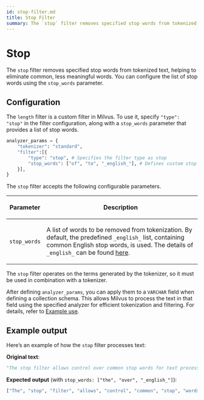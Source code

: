 ```yaml
---
id: stop-filter.md
title: Stop​ Filter
summary: The `stop` filter removes specified stop words from tokenized text, helping to eliminate common, less meaningful words. You can configure the list of stop words using the `stop_words` parameter.
---
```


# Stop​

The `stop` filter removes specified stop words from tokenized text, helping to eliminate common, less meaningful words. You can configure the list of stop words using the `stop_words` parameter.​

## Configuration​

The `length` filter is a custom filter in Milvus. To use it, specify `"type": "stop"` in the filter configuration, along with a `stop_words` parameter that provides a list of stop words.​

```python
analyzer_params = {​
    "tokenizer": "standard",​
    "filter":[{​
        "type": "stop", # Specifies the filter type as stop​
        "stop_words": ["of", "to", "_english_"], # Defines custom stop words and includes the English stop word list​
    }],​
}​
```

The `stop` filter accepts the following configurable parameters.​

<table data-block-token="RvK3dMx74obnmXxlMe3cz6W1nUf"><thead><tr><th data-block-token="SRJcd5Os3oLiJyxkT6UcDba0nrb" colspan="1" rowspan="1"><p data-block-token="IBSbdC1ByokHmnxDXomccXXJnmh">Parameter​</p>

</th><th data-block-token="V9fZd2VX7oCaeDxy8fKcDnGpnId" colspan="1" rowspan="1"><p data-block-token="FCA5dw1JEoRB2ExZpYwc8O47nld">Description​</p>

</th></tr></thead><tbody><tr><td data-block-token="AO5idkJ6pobnMmxcDBjcw4T1ngh" colspan="1" rowspan="1"><p data-block-token="ZnnGd5pOloVEBkxy0ZNcPmxen2g"><code>stop_words</code>​</p>

</td><td data-block-token="OaeWdJElZowPJrxzIFccUVoYn22" colspan="1" rowspan="1"><p data-block-token="LWBNdMr8fokmXnxpL5cc9z8Pntd">A list of words to be removed from tokenization. By default, the predefined <code>_english_</code> list, containing common English stop words, is used. The details of <code>_english_</code> can be found <a href="https://github.com/milvus-io/milvus/blob/master/internal/core/thirdparty/tantivy/tantivy-binding/src/stop_words.rs">here</a>.​</p>

</td></tr></tbody></table>

The `stop` filter operates on the terms generated by the tokenizer, so it must be used in combination with a tokenizer.

After defining `analyzer_params`, you can apply them to a `VARCHAR` field when defining a collection schema. This allows Milvus to process the text in that field using the specified analyzer for efficient tokenization and filtering. For details, refer to [Example use](analyzer-overview.md#Example-use).​

## Example output​

Here’s an example of how the `stop` filter processes text:​

**Original text**:​

```python
"The stop filter allows control over common stop words for text processing."​
```

**Expected output** (with `stop_words: ["the", "over", "_english_"]`):​

```python
["The", "stop", "filter", "allows", "control", "common", "stop", "words", "text", "processing"]​
```